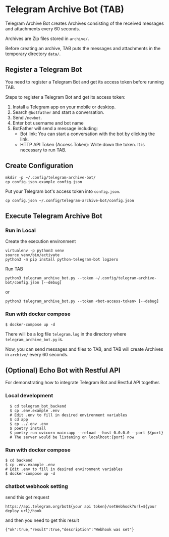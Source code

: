 # Telegram Archive Bot (TAB)

Telegram Archive Bot creates Archives consisting of the received messages and attachments every 60 seconds.

Archives are Zip files stored in `archive/`.

Before creating an archive, TAB puts the messages and attachments in the temporary directory `data/`.

## Register a Telegram Bot

You need to register a Telegram Bot and get its access token before running TAB.

Steps to register a Telegram Bot and get its access token:

1. Install a Telegram app on your mobile or desktop.
2. Search `@botfather` and start a conversation.
3. Send `/newbot`.
4. Enter bot username and bot name
5. BotFather will send a message including:
    * Bot link: You can start a conversation with the bot by clicking the link.
    * HTTP API Token (Access Token): Write down the token. It is necessary to run TAB.

## Create Configuration

```
mkdir -p ~/.config/telegram-archive-bot/
cp config.json.example config.json
```

Put your Telegram bot's access token into `config.json`.

```
cp config.json ~/.config/telegram-archive-bot/config.json
```

## Execute Telegram Archive Bot

### Run in Local

Create the execution environment

```
virtualenv -p python3 venv
source venv/bin/activate
python3 -m pip install python-telegram-bot logzero
```

Run TAB

```
python3 telegram_archive_bot.py --token ~/.config/telegram-archive-bot/config.json [--debug]
```

or

```
python3 telegram_archive_bot.py --token <bot-access-token> [--debug]
```

### Run with docker compose

```
$ docker-compose up -d
```

There will be a log file `telegram.log` in the directory where `telegram_archive_bot.py` is.

Now, you can send messages and files to TAB, and TAB will create Archives in `archive/` every 60 seconds.

## (Optional) Echo Bot with Restful API

For demonstrating how to integrate Telegram Bot and Restful API together.

### Local development

```
  $ cd telegram_bot_backend
  $ cp .env.example .env
  # Edit .env to fill in desired environment variables
  $ cd app
  $ cp ../.env .env
  $ poetry install
  $ poetry run uvicorn main:app --reload --host 0.0.0.0 --port ${port}
  # The server would be listening on localhost:{port} now
```

### Run with docker compose

```
$ cd backend
$ cp .env.example .env
# Edit .env to fill in desired environment variables
$ docker-compose up -d
```
### chatbot webhook setting

send this get request
```
https://api.telegram.org/bot${your api token}/setWebhook?url=${your deploy url}/hook
```
and then you need to get this result
```
{"ok":true,"result":true,"description":"Webhook was set"}
```